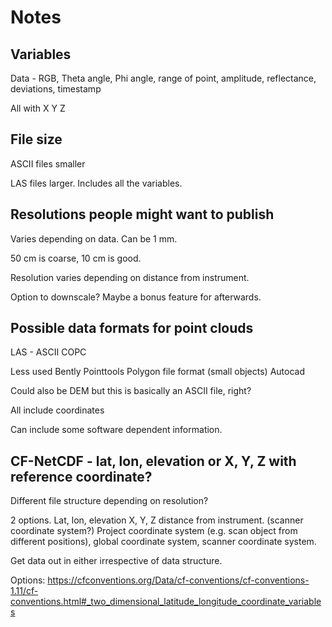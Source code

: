 # Notes

## Variables

Data - RGB, Theta angle, Phi angle, range of point, amplitude, reflectance, deviations, timestamp

All with X Y Z

## File size

ASCII files smaller

LAS files larger. Includes all the variables.

## Resolutions people might want to publish

Varies depending on data. Can be 1 mm.

50 cm is coarse, 10 cm is good.

Resolution varies depending on distance from instrument.

Option to downscale? Maybe a bonus feature for afterwards.

## Possible data formats for point clouds

LAS -
ASCII
COPC

Less used
Bently Pointtools
Polygon file format (small objects)
Autocad

Could also be DEM but this is basically an ASCII file, right?

All include coordinates

Can include some software dependent information.

## CF-NetCDF - lat, lon, elevation or X, Y, Z with reference coordinate?

Different file structure depending on resolution?

2 options.
Lat, lon, elevation
X, Y, Z distance from instrument. (scanner coordinate system?)
Project coordinate system (e.g. scan object from different positions), global coordinate system, scanner coordinate system.


Get data out in either irrespective of data structure.

Options:
https://cfconventions.org/Data/cf-conventions/cf-conventions-1.11/cf-conventions.html#_two_dimensional_latitude_longitude_coordinate_variables



